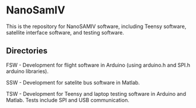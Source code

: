 # NanoSamIV

This is the repository for NanoSAMIV software, including Teensy software, satellite interface software, and testing software.

## Directories

FSW - Development for flight software in Arduino (using arduino.h and SPI.h arduino libraries).

SSW - Development for satelite bus software in Matlab.

TSW - Development for Teensy and laptop testing software in Arduino and Matlab. Tests include SPI and USB communication.
